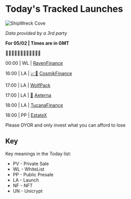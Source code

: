 
# Today's Tracked Launches

![ShipWreck Cove](https://files.catbox.moe/24q2m5.jpg) 

_Data provided by a 3rd party_ 

**For 05/02 | Times are in GMT**

🏴‍☠️🏴‍☠️🏴‍☠️🏴‍☠️🏴‍☠️🏴‍☠️

00:00 | WL |  [RavenFinance](https://discord.gg/eRT37BZB)

16:00 | LA | [📈](https://poocoin.app/tokens/0x7509db061c45e8eceb01739d104f78f85ef22dbf)[📲](https://gempad.app/presale/0x7a1471C0f319d2B8bf955573c27c3b75aC25704E) [CosmikFinance](https://discord.gg/cosmikfinance)

17:00 | LA |  [WolfPack](https://t.me/thewolfpackportal)

17:00 | LA | [📲](https://www.pinksale.finance/#/launchpad/0x4dACb7E8fFeB033BDd964eEc2BBDC300b3d3CF12?chain=BSC) [Aeterna](https://discord.gg/projectaeterna)

18:00 | LA |  [TucanaFinance](https://t.me/TucanaFinance)

18:00 | PP |  [EstateX](https://t.me/estatexofficial)

Please DYOR and only invest what you can afford to lose

## Key
Key meanings in the Today list:

- PV - Private Sale
- WL - WhiteList
- PP - Public Presale
- LA - Launch
- NF - NFT
- UN - Unicrypt